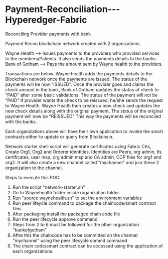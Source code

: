 # Payment-Reconciliation---Hyperedger-Fabric
Reconciling Provider payments with bank

Payment Recon blockchain network created with 2 organizations.

Wayne Health --> Issues payments to the providers who provided services to the members/Patients. It also sends the payments details to the banks.
Bank of Gotham --> Pays the amount sent by Wayne health to the providers.

Transactions are below.
Wayne health adds the payments details to the Blockchain network once the payments are issued. The status of the payments will be now "ISSUED".
Once the provider goes and claims the check amount in the bank, Bank of Gotham updates the status of check to "PAID" after some basic validations. The status of the payment will not be "PAID"
If provider wants the check to be reissued, he/she sends the request to Wayne Health.
Wayne Health then creates a new check and updates the new check details along with the original payment. The status of the original payment will now be "REISSUED"
This way the payments will be reconciled with the banks.

Each organizations above will have their own application to invoke the smart contracts either to update or query from Blockchain.

Network starter shell script will generate certificates using Fabric CAs, Create Org1, Org2 and Orderer identities.
Identities are Peers, org admin, tls certificates, user msp, org admin msp and CA admin, CCP files for org1 and org2.
It will also create a new channel called "mychannel" and join these 2 organization to the channel.


Steps to execute this POC:
1. Run the script "network-starter.sh"
2. Go to Waynehealth folder inside organization folder.
3. Run "source waynehealth.sh" to set the environment variables
4. Run peer lifeycle command to package the chaincode/smart contract files
5. After packaging install the packaged chain code file
6. Run the peer lifecycle approve command
7. Steps from 2 to 6 must be followed for the other organization "bankofgotham"
8. Aftre this the chaincode has to be committed on the channel "mychannel" using the peer lifecycle commit command
9. The chain code/smart contract can be accessed using the application of each organizations.
